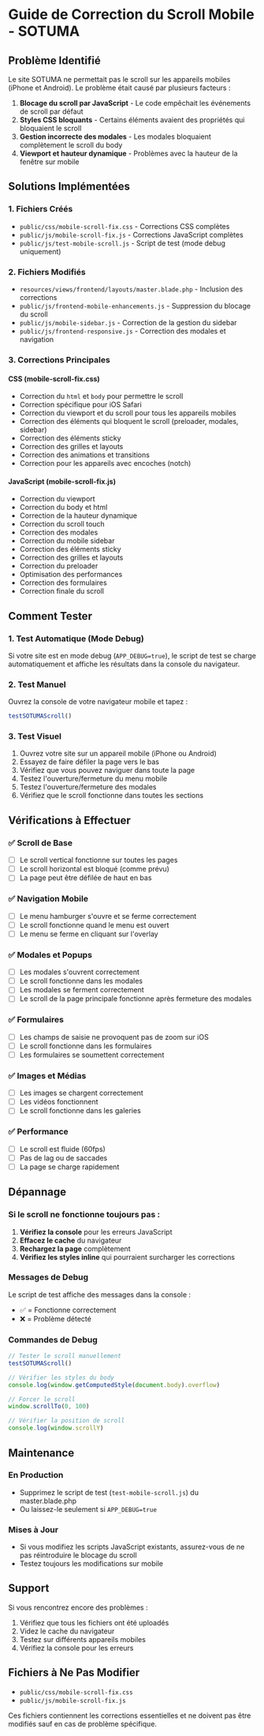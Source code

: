 # Guide de Correction du Scroll Mobile - SOTUMA

## Problème Identifié
Le site SOTUMA ne permettait pas le scroll sur les appareils mobiles (iPhone et Android). Le problème était causé par plusieurs facteurs :

1. **Blocage du scroll par JavaScript** - Le code empêchait les événements de scroll par défaut
2. **Styles CSS bloquants** - Certains éléments avaient des propriétés qui bloquaient le scroll
3. **Gestion incorrecte des modales** - Les modales bloquaient complètement le scroll du body
4. **Viewport et hauteur dynamique** - Problèmes avec la hauteur de la fenêtre sur mobile

## Solutions Implémentées

### 1. Fichiers Créés
- `public/css/mobile-scroll-fix.css` - Corrections CSS complètes
- `public/js/mobile-scroll-fix.js` - Corrections JavaScript complètes
- `public/js/test-mobile-scroll.js` - Script de test (mode debug uniquement)

### 2. Fichiers Modifiés
- `resources/views/frontend/layouts/master.blade.php` - Inclusion des corrections
- `public/js/frontend-mobile-enhancements.js` - Suppression du blocage du scroll
- `public/js/mobile-sidebar.js` - Correction de la gestion du sidebar
- `public/js/frontend-responsive.js` - Correction des modales et navigation

### 3. Corrections Principales

#### CSS (mobile-scroll-fix.css)
- Correction du `html` et `body` pour permettre le scroll
- Correction spécifique pour iOS Safari
- Correction du viewport et du scroll pour tous les appareils mobiles
- Correction des éléments qui bloquent le scroll (preloader, modales, sidebar)
- Correction des éléments sticky
- Correction des grilles et layouts
- Correction des animations et transitions
- Correction pour les appareils avec encoches (notch)

#### JavaScript (mobile-scroll-fix.js)
- Correction du viewport
- Correction du body et html
- Correction de la hauteur dynamique
- Correction du scroll touch
- Correction des modales
- Correction du mobile sidebar
- Correction des éléments sticky
- Correction des grilles et layouts
- Correction du preloader
- Optimisation des performances
- Correction des formulaires
- Correction finale du scroll

## Comment Tester

### 1. Test Automatique (Mode Debug)
Si votre site est en mode debug (`APP_DEBUG=true`), le script de test se charge automatiquement et affiche les résultats dans la console du navigateur.

### 2. Test Manuel
Ouvrez la console de votre navigateur mobile et tapez :
```javascript
testSOTUMAScroll()
```

### 3. Test Visuel
1. Ouvrez votre site sur un appareil mobile (iPhone ou Android)
2. Essayez de faire défiler la page vers le bas
3. Vérifiez que vous pouvez naviguer dans toute la page
4. Testez l'ouverture/fermeture du menu mobile
5. Testez l'ouverture/fermeture des modales
6. Vérifiez que le scroll fonctionne dans toutes les sections

## Vérifications à Effectuer

### ✅ Scroll de Base
- [ ] Le scroll vertical fonctionne sur toutes les pages
- [ ] Le scroll horizontal est bloqué (comme prévu)
- [ ] La page peut être défilée de haut en bas

### ✅ Navigation Mobile
- [ ] Le menu hamburger s'ouvre et se ferme correctement
- [ ] Le scroll fonctionne quand le menu est ouvert
- [ ] Le menu se ferme en cliquant sur l'overlay

### ✅ Modales et Popups
- [ ] Les modales s'ouvrent correctement
- [ ] Le scroll fonctionne dans les modales
- [ ] Les modales se ferment correctement
- [ ] Le scroll de la page principale fonctionne après fermeture des modales

### ✅ Formulaires
- [ ] Les champs de saisie ne provoquent pas de zoom sur iOS
- [ ] Le scroll fonctionne dans les formulaires
- [ ] Les formulaires se soumettent correctement

### ✅ Images et Médias
- [ ] Les images se chargent correctement
- [ ] Les vidéos fonctionnent
- [ ] Le scroll fonctionne dans les galeries

### ✅ Performance
- [ ] Le scroll est fluide (60fps)
- [ ] Pas de lag ou de saccades
- [ ] La page se charge rapidement

## Dépannage

### Si le scroll ne fonctionne toujours pas :

1. **Vérifiez la console** pour les erreurs JavaScript
2. **Effacez le cache** du navigateur
3. **Rechargez la page** complètement
4. **Vérifiez les styles inline** qui pourraient surcharger les corrections

### Messages de Debug
Le script de test affiche des messages dans la console :
- ✅ = Fonctionne correctement
- ❌ = Problème détecté

### Commandes de Debug
```javascript
// Tester le scroll manuellement
testSOTUMAScroll()

// Vérifier les styles du body
console.log(window.getComputedStyle(document.body).overflow)

// Forcer le scroll
window.scrollTo(0, 100)

// Vérifier la position de scroll
console.log(window.scrollY)
```

## Maintenance

### En Production
- Supprimez le script de test (`test-mobile-scroll.js`) du master.blade.php
- Ou laissez-le seulement si `APP_DEBUG=true`

### Mises à Jour
- Si vous modifiez les scripts JavaScript existants, assurez-vous de ne pas réintroduire le blocage du scroll
- Testez toujours les modifications sur mobile

## Support
Si vous rencontrez encore des problèmes :
1. Vérifiez que tous les fichiers ont été uploadés
2. Videz le cache du navigateur
3. Testez sur différents appareils mobiles
4. Vérifiez la console pour les erreurs

## Fichiers à Ne Pas Modifier
- `public/css/mobile-scroll-fix.css`
- `public/js/mobile-scroll-fix.js`

Ces fichiers contiennent les corrections essentielles et ne doivent pas être modifiés sauf en cas de problème spécifique.

